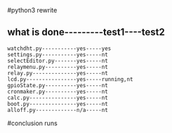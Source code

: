 #python3 rewrite
## what is done---------test1----test2
    watchdht.py-----------yes-----yes
    settings.py-----------yes-----nt
    selectEditor.py-------yes-----nt
    relaymenu.py----------yes-----nt
    relay.py--------------yes-----nt
    lcd.py----------------yes-----running,nt
    gpioState.py----------yes-----nt
    cronmaker.py----------yes-----nt
    calc.py---------------yes-----nt
    boot.py---------------yes-----nt
    alloff.py-------------n/a-----nt

#conclusion 
    runs 